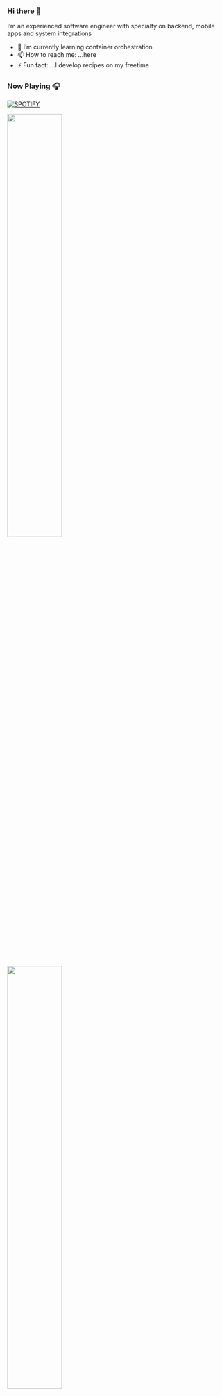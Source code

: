 ### Hi there 👋

 I’m an experienced software engineer with specialty on backend, mobile apps and system integrations
 
- 🌱 I’m currently learning container orchestration
- 📫 How to reach me: ...here
- ⚡ Fun fact: ...I develop recipes on my freetime

### Now Playing 🎧
[![SPOTIFY](https://spotify-github-profile.vercel.app/api/view?uid=31nm2vysignr2m5mn2sx42esz5ma&cover_image=true&theme=novatorem&bar_color=53b14f&bar_color_cover=true)](https://spotify-github-profile.vercel.app/api/view?uid=31nm2vysignr2m5mn2sx42esz5ma&redirect=true)


<!--img align='left' src="https://github-readme-stats.vercel.app/api?username=masgeek&show_icons=true&count_private=true"/-->

<a href="https://github.com/masgeek"><img width="50%" src="https://github-readme-stats.vercel.app/api?username=masgeek&count_private=true&theme=radical&title_color=ff3068"></a>

<a href="https://github.com/masgeek"><img width="50%" src="http://github-readme-streak-stats.herokuapp.com/?user=masgeek&theme=radical&date_format=M%20j%5B%2C%20Y%5D&ring=ff3068&fire=ff3068&sideNums=ff3068&count_private=true"></a>

[![masgeek's wakatime stats](https://github-readme-stats.vercel.app/api/wakatime?username=masgeek)](https://github.com/anuraghazra/github-readme-stats)


[![masgeek's github activity graph](https://activity-graph.herokuapp.com/graph?username=masgeek&theme=react-dark&count_private=true)](https://github.com/masgeek)


<img src="https://cr-ss-service.azurewebsites.net/api/ScreenShot?widget=summary&username=masgeek&show-avatar=false"/>

<img src="https://visitor-badge.laobi.icu/badge?page_id=masgeek.masgeek" alt="visitor badge"/>
